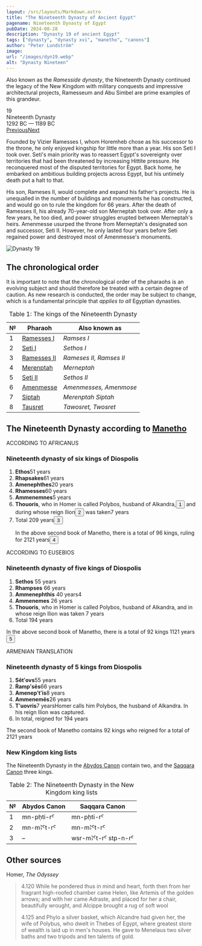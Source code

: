 ```yaml
---
layout: /src/layouts/Markdown.astro
title: "The Nineteenth Dynasty of Ancient Egypt"
pagename: Nineteenth Dynasty of Egypt
pubDate: 2024-08-28
description: "Dynasty 19 of ancient Egypt"
tags: ["dynasty", "dynasty xvi", "manetho", "canons"]
author: "Peter Lundström"
image:
url: "/images/dyn19.webp"
alt: "Dynasty Nineteen"
---
```


<p class="lead">
Also known as the <i>Ramesside dynasty</i>, the Nineteenth Dynasty continued the legacy of the New Kingdom with military conquests and impressive architectural projects, Ramesseum and Abu Simbel are prime examples of this grandeur.
</p>
<div class="dynruta float-right ml-4 mb-3 mt-4">
	<div class="flex flex-col justify-center items-center [text-shadow:_0_1px_0_rgb(255_255_255_/_20%)]">
		<div class="text-9xl font-bold [text-shadow:_0_1px_0_rgb(255_255_255_/_40%)]">19</div>
		<div>Nineteenth Dynasty</div>
		<div>1292 BC &mdash; 1189 BC</div>
		<div class="w-full flex justify-between"><a href="/dynasty/18">Previous</a><a href="/dynasty/20">Next</a></div>
	</div>
</div>
<p>
Founded by Vizier Ramesses I, whom Horemheb chose as his successor to the throne, he only enjoyed kingship for little more than a year. His son Seti I took over. Seti's main priority was to reassert Egypt's sovereignty over territories that had been threatened by increasing Hittite pressure. He reconquered most of the disputed territories for Egypt. Back home, he embarked on ambitious building projects across Egypt, but his untimely death put a halt to that.
</p>
<p>
His son, Rameses II, would complete and expand his father's projects. He is unequalled in the number of buildings and monuments he has constructed, and would go on to rule the kingdom for 66 years. After the death of Ramesses II, his already 70-year-old son Merneptah took over. After only a few years, he too died, and power struggles erupted between Merneptah's heirs. Amenmesse usurped the throne from Merneptah's designated son and successor, Seti II. However, he only lasted four years before Seti regained power and destroyed most of Amenmesse's monuments.
</p>
<img class="w-full rounded-sm sm:rounded-xl my-10" src="/images/dyn19.webp" alt="Dynasty 19">
<h2 class="mt-10">The chronological order</h2>
<p>
It is important to note that the chronological order of the pharaohs is an evolving subject and should therefore be treated with a certain degree of caution. As new research is conducted, the order may be subject to change, which is a fundamental principle that <i>applies to all</i> Egyptian dynasties.
</p>
<table>
	<caption class="py-2 text-sm">Table 1: The kings of the Nineteenth Dynasty</caption>
	<thead>
		<tr>
			<th scope="col" class="w-5 text-center">№</th>
			<th scope="col" class="pl-3">Pharaoh</th>
			<th scope="col" class="pl-3">Also known as</th>
		</tr>
	</thead>
	<tbody>
		<tr><td>1</td><td><a href="/pharaohs/Ramesses-I">Ramesses I</a></td><td><em>Ramses I</em></td></tr>
		<tr><td>2</td><td><a href="/pharaohs/Seti-I">Seti I</a></td><td><em>Sethos I</em></td></tr>
		<tr><td>3</td><td><a href="/pharaohs/Ramesses-II">Ramesses II</a></td><td><em>Rameses II, Ramses II</m></td></tr>
		<tr><td>4</td><td><a href="/pharaohs/Merenptah">Merenptah</a></td><td><em>Merneptah</em></td></tr>
		<tr><td>5</td><td><a href="/pharaohs/Seti-II">Seti II</a></td><td><em>Sethos II</em></td></tr>
		<tr><td>6</td><td><a href="/pharaohs/Amenmesse">Amenmesse</a></td><td><em>Amenmesses, Amenmose</em></d></tr>
		<tr><td>7</td><td><a href="/pharaohs/Siptah">Siptah</a></td><td><em>Merenptah Siptah</em></td></tr>
		<tr><td>8</td><td><a href="/pharaohs/Tausret">Tausret</a></td><td><em>Tawosret, Twosret</em></td></tr>
	</tbody>
</table>

<h2 class="mt-10 pb-6 text-wrap">The Nineteenth Dynasty according to <a href="/kinglists/manetho">Manetho</a></h3>
<div class="dynasty">
	<div class="w-full">
		<div class="according">ACCORDING TO AFRICANUS</div>
		<h3>Nineteenth dynasty of six kings of Diospolis</h3>
		<ol class="farao">
			<li><b>Ethos</b><span class="y">51 years</span></li>
			<li><b>Rhapsakes</b><span class="y">61 years</span></li>
			<li><b>Amenephthes</b><span class="y">20 years</span></li>
			<li><b>Rhamesses</b><span class="y">60 years</span></li>
			<li><b>Ammenemnes</b><span class="y">5 years</span></li>
			<li>
				<b>Thouoris</b>, who in Homer is called Polybos, husband of Alkandra,<button popovertarget="pop01">1</button> and during whose reign Ilion<button popovertarget="pop02">2</button> was taken<span class="y"
					>7 years</span
				>
			</li>
			<li class="total">Total <span class="y">209 years<button popovertarget="pop03">3</button></span></li>
			<p>
				In the above second book of Manetho, there is a total of 96 kings, ruling for <span class="y">2121 years<button popovertarget="pop04">4</button></span>
			</p>
		</ol>
	</div>
	<div class="w-full">
		<div class="according">ACCORDING TO EUSEBIOS</div>
		<h3>Nineteenth dynasty of five kings of Diospolis</h3>
		<ol class="farao">
			<li><b>Sethos</b> <span class="y">55 years</span></li>
			<li><b>Rhampses</b> <span class="y">66 years</span></li>
			<li><b>Ammenephthis</b> <span class="y">40 years4</span></li>
			<li><b>Ammenemes</b> <span class="y">26 years</span></li>
			<li><b>Thouoris</b>, who in Homer is called Polybos, husband of Alkandra, and in whose reign Ilion was taken <span class="y">7 years</span></li>
			<li class="total">Total <span class="y">194 years</span></li>
		</ol>
		<p>
			In the above second book of Manetho, there is a total of 92 kings <span class="y">1121 years<button popovertarget="pop05">5</button></span>
		</p>
	</div>
	<div class="w-full">
		<div class="according">ARMENIAN TRANSLATION</div>
		<h3>Nineteenth dynasty of 5 kings from Diospolis</h3>
		<ol class="farao">
			<li><b lang="xcl">Sētʻovs</b><span class="y">55 years</span></li>
			<li><b lang="xcl">Ṙampʻsēs</b><span class="y">66 years</span></li>
			<li><b lang="xcl">Amenepʻtʻis</b><span class="y">8 years</span></li>
			<li><b lang="xcl">Ammenemēs</b><span class="y">26 years</span></li>
			<li>
				<b lang="xcl">Tʻuovris</b><span class="y">7 years</span>Homer calls him Polybos, the husband of Alkandra. In his reign Ilion was
				captured.
			</li>
			<li class="total">In total, reigned for <span class="y">194 years</span></li>
		</ol>
		<p>
			The second book of Manetho contains 92 kings who reigned for a total of <span class="y">2121 years</span>
		</p>
	</div>
</div>

<h3>New Kingdom king lists</h3>
<p>
	The Nineteenth Dynasty in the <a href="/kinglists/abydos-canon">Abydos Canon</a> contain two, and the <a href="/kinglists/saqqara-canon">Saqqara Canon</a> three kings. 
</p>

<table>
	<caption class="py-2 text-sm">Table 2: The Nineteenth Dynasty in the New Kingdom king lists</caption>
	<thead>
		<tr>
			<th scope="col" class="w-5 text-center">№</th>
			<th scope="col" class="pl-3">Abydos Canon</th>
			<th scope="col" class="pl-3">Saqqara Canon</th>
		</tr>
	</thead>
	<tbody>
		<tr>
			<td class="h-10">1</td>
			<td><tlit>mn-pḥti-rꜤ</tlit></td>
			<td><tlit>mn-pḥti-rꜤ</tlit></td>
		</tr>
		<tr>
			<td class="h-10">2</td>
			<td><tlit>mn-mꜢꜤt-rꜤ</tlit></td>
			<td><tlit>mn-mꜢꜤt-rꜤ</tlit></td>
		</tr>
		<tr>
			<td class="h-10">3</td>
			<td>&ndash;</td>
			<td><tlit>wsr-mꜢꜤt-rꜤ stp-n-rꜤ</tlit></td>
		</tr>
	</tbody>
</table>

<h2 class="mt-10 text-wrap">Other sources</h3>

<p class="text-lg font-semibold dark:text-shark-100 max-w-prose md:mx-auto">Homer, <i class="font-normal">The Odyssey</i></p>
<blockquote>
<p class="pt-2 ps-3 font-normal dark:text-shark-300 text-justify italic">
	<mid>4.120</mid> While he pondered thus in mind and heart, forth then from her fragrant high-roofed chamber came Helen, like Artemis of the golden arrows; and with her came Adraste, and placed for her a chair, beautifully wrought, and Alcippe brought a rug of soft wool 
</p>
<p class="pt-2 ps-3 font-normal dark:text-shark-300 text-justify italic">
	<mid>4.125</mid> and Phylo a silver basket, which Alcandre had given her, the wife of Polybus, who dwelt in Thebes of Egypt, where greatest store of wealth is laid up in men's houses. He gave to Menelaus two silver baths and two tripods and ten talents of gold.
</p>
</blockquote>

<div id="pop01" popover><p>1</p> see <i>Odyssey</i> 4.126, below.</div>
<div id="pop02" popover><p>2</p> i.e. the famous city of Troy from <i>The Iliad</i>, which was also known as <i>Troia</i> (<gr>Τροία</gr>) or <i>Ilion</i> (<gr>Ιλιον</gr>).</div>
<div id="pop03" popover><p>3</p> The sum of the individual items equals 204 years.</div>
<div id="pop04" popover><p>4</p>  The total number of kings is 246, and the sum of the years of the dynasties is 2221.</div>
<div id="pop05" popover><p>5</p>  The total number of kings is 171, and the sum of the years of the dynasties is 1967 or 2272.</div>
